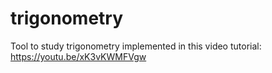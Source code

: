 # trigonometry
Tool to study trigonometry implemented in this video tutorial:
https://youtu.be/xK3vKWMFVgw
